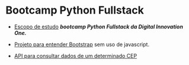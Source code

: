 # Bootcamp Python Fullstack
- [Escopo de estudo](https://digitalinnovation.one/bootcamps/desenvolvedor-fullstack-python?utm_source=whatsapp&utm_medium=organic) ***bootcamp Python Fullstack da Digital Innovation One.***

- [Projeto para entender Bootstrap](https://github.com/rafaelwitter/python_fullstack_bootcamp/tree/master/Bootstrap) sem uso de javascript.


- [API para consultar dados de um determinado CEP](https://github.com/rafaelwitter/python_fullstack_bootcamp/tree/master/jquery_ajax)

